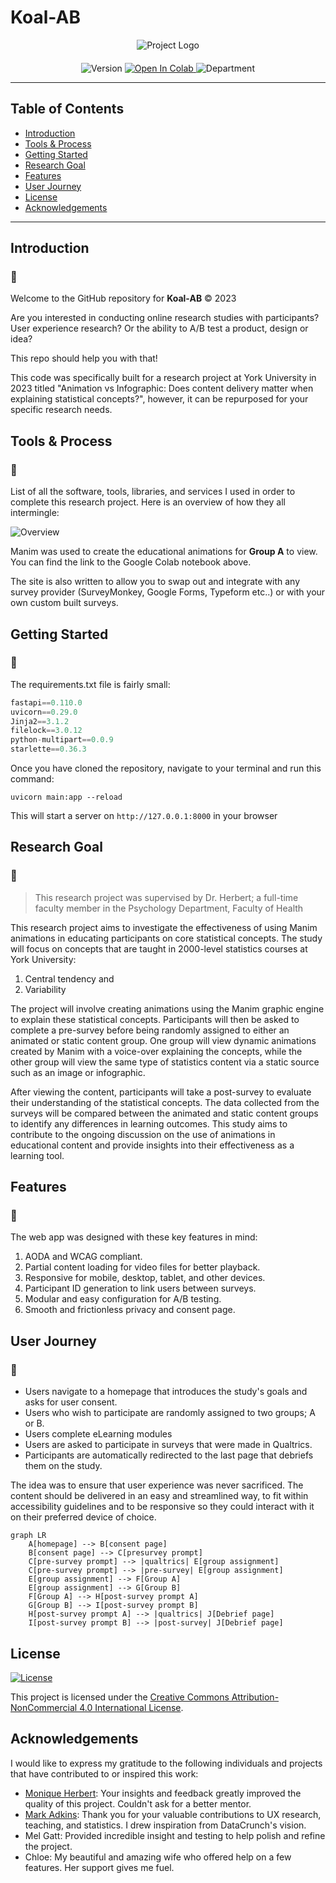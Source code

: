 # Koal-AB

<div align="center" style="margin-bottom: 20px;">
  <img src="https://manimresearchstudy.onrender.com/assets/img/Github%20Logo.png" alt="Project Logo">
</div>

<div align="center">
  <img src="https://img.shields.io/badge/version-0.8.2-green" alt="Version">
  <a href="https://colab.research.google.com/drive/1cq88wa9YAMwSbDkBDCzqMuhMvcGvpMEa?usp=sharing">
    <img src="https://colab.research.google.com/assets/colab-badge.svg" alt="Open In Colab">
  </a>
  <img src="https://img.shields.io/badge/York_University_Department_of_Psychology-red" alt="Department">
</div>



--- 
## Table of Contents
- [Introduction](#introduction)
- [Tools & Process](#tools--process)
- [Getting Started](#getting-started)
- [Research Goal](#research-goal)
- [Features](#features)
- [User Journey](#user-journey)
- [License](#license)
- [Acknowledgements](#acknowledgements)
---

## Introduction 

### 🐨

Welcome to the GitHub repository for **Koal-AB** &copy; 2023
 
Are you interested in conducting online research studies with participants? User experience research? Or the ability to A/B test a product, design or idea?

This repo should help you with that!

This code was specifically built for a research project at York University in 2023 titled "Animation vs Infographic: Does content delivery matter when explaining statistical concepts?", however, it can be repurposed for your specific research needs.

## Tools & Process

### 🐨

List of all the software, tools, libraries, and services I used in order to complete this research project. Here is an overview of how they all intermingle:

![Overview](https://manimresearchstudy.onrender.com/assets/img/diagram.png)

Manim was used to create the educational animations for **Group A** to view. You can find the link to the Google Colab notebook above.

The site is also written to allow you to swap out and integrate with any survey provider (SurveyMonkey, Google Forms, Typeform etc..) or with your own custom built surveys.

## Getting Started

### 🐨

The requirements.txt file is fairly small:

```py
fastapi==0.110.0
uvicorn==0.29.0
Jinja2==3.1.2
filelock==3.0.12
python-multipart==0.0.9
starlette==0.36.3
```

Once you have cloned the repository, navigate to your terminal and run this command:

```shell
uvicorn main:app --reload
```

This will start a server on `http://127.0.0.1:8000` in your browser

## Research Goal

### 🐨

> This research project was supervised by Dr. Herbert; a full-time faculty member in the Psychology Department, Faculty of Health

This research project aims to investigate the effectiveness of using Manim animations in educating participants on core statistical concepts. The study will focus on concepts that are taught in 2000-level statistics courses at York University: 
1. Central tendency
and
2. Variability

The project will involve creating animations using the Manim graphic engine to explain these statistical concepts. Participants will then be asked to complete a pre-survey before being randomly assigned to either an animated or static content group. One group will view dynamic animations created by Manim with a voice-over explaining the concepts, while the other group will view the same type of statistics content via a static source such as an image or infographic.

After viewing the content, participants will take a post-survey to evaluate their understanding of the statistical concepts. The data collected from the surveys will be compared between the animated and static content groups to identify any differences in learning outcomes. This study aims to contribute to the ongoing discussion on the use of animations in educational content and provide insights into their effectiveness as a learning tool.


## Features

### 🐨

The web app was designed with these key features in mind:

 1) AODA and WCAG compliant.
 2) Partial content loading for video files for better playback.
 3) Responsive for mobile, desktop, tablet, and other devices.
 4) Participant ID generation to link users between surveys.
 5) Modular and easy configuration for A/B testing.
 6) Smooth and frictionless privacy and consent page.


## User Journey

### 🐨

- Users navigate to a homepage that introduces the study's goals and asks for user consent.
- Users who wish to participate are randomly assigned to two groups; A or B.
- Users complete eLearning modules
- Users are asked to participate in surveys that were made in Qualtrics.
- Participants are automatically redirected to the last page that debriefs them on the study.

The idea was to ensure that user experience was never sacrificed. The content should be delivered in an easy and streamlined way, to fit within accessibility guidelines and to be responsive so they could interact with it on their preferred device of choice.

```mermaid
graph LR
    A[homepage] --> B[consent page]
    B[consent page] --> C[presurvey prompt]
    C[pre-survey prompt] --> |qualtrics| E[group assignment]
    C[pre-survey prompt] --> |pre-survey| E[group assignment]
    E[group assignment] --> F[Group A]
    E[group assignment] --> G[Group B]
    F[Group A] --> H[post-survey prompt A]
    G[Group B] --> I[post-survey prompt B]
    H[post-survey prompt A] --> |qualtrics| J[Debrief page]
    I[post-survey prompt B] --> |post-survey| J[Debrief page]
```

## License

[![License](https://img.shields.io/badge/License-CC%20BY--NC%204.0-7030A0.svg)](LICENSE)

This project is licensed under the [Creative Commons Attribution-NonCommercial 4.0 International License](LICENSE).

## Acknowledgements 

I would like to express my gratitude to the following individuals and projects that have contributed to or inspired this work:

- [Monique Herbert](https://health.yorku.ca/health-profiles/?dept=&mid=1459256): Your insights and feedback greatly improved the quality of this project. Couldn't ask for a better mentor. 
- [Mark Adkins](https://github.com/Standard-Deviator): Thank you for your valuable contributions to UX research, teaching, and statistics. I drew inspiration from DataCrunch's vision.
- Mel Gatt: Provided incredible insight and testing to help polish and refine the project.
- Chloe: My beautiful and amazing wife who offered help on a few features. Her support gives me fuel.
